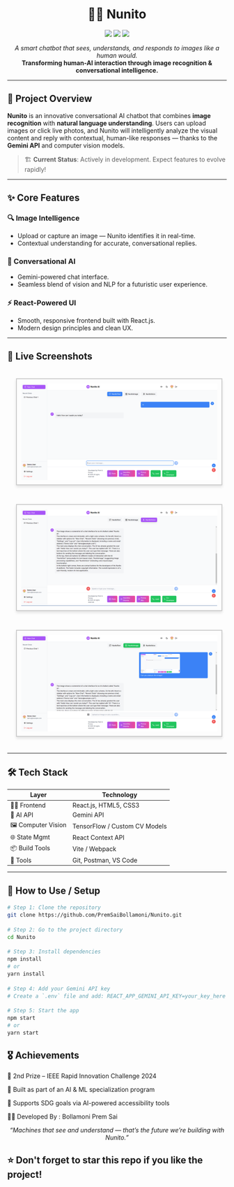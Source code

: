 <h1 align="center">🧠📸 Nunito</h1>

<p align="center">
  <img src="https://img.shields.io/badge/Frontend-React.js-blue?style=flat-square&logo=react" />
  <img src="https://img.shields.io/badge/AI-Gemini%20API-red?style=flat-square&logo=google" />
  <img src="https://img.shields.io/badge/ML-Computer%20Vision-purple?style=flat-square&logo=opencv" />
</p>

<p align="center">
  <em>A smart chatbot that sees, understands, and responds to images like a human would.</em><br>
  <strong>Transforming human-AI interaction through image recognition & conversational intelligence.</strong>
</p>

---

## 🚀 Project Overview

**Nunito** is an innovative conversational AI chatbot that combines **image recognition** with **natural language understanding**. Users can upload images or click live photos, and Nunito will intelligently analyze the visual content and reply with contextual, human-like responses — thanks to the **Gemini API** and computer vision models.

> 🏗️ **Current Status**: Actively in development. Expect features to evolve rapidly!

---

## ✨ Core Features

### 🔍 Image Intelligence
- Upload or capture an image — Nunito identifies it in real-time.
- Contextual understanding for accurate, conversational replies.

### 💬 Conversational AI
- Gemini-powered chat interface.
- Seamless blend of vision and NLP for a futuristic user experience.

### ⚡ React-Powered UI
- Smooth, responsive frontend built with React.js.
- Modern design principles and clean UX.

---

## 📸 Live Screenshots

<p align="center">
  <img src="assets/uitext.png" width="450" alt="UI Text" style="margin: 20px; border: 2px solid #ccc; box-shadow: 0px 4px 6px rgba(0, 0, 0, 0.1); padding: 10px;"/>
  <img src="assets/uispeech.png" width="450" alt="UI Speech" style="margin: 20px; border: 2px solid #ccc; box-shadow: 0px 4px 6px rgba(0, 0, 0, 0.1); padding: 10px;"/>
  <img src="assets/uiimage.png" width="450" alt="UI Image" style="margin: 20px; border: 2px solid #ccc; box-shadow: 0px 4px 6px rgba(0, 0, 0, 0.1); padding: 10px;"/>
</p>


---

## 🛠 Tech Stack

| Layer              | Technology                        |
|-------------------|------------------------------------|
| 👨‍🎨 Frontend       | React.js, HTML5, CSS3              |
| 🧠 AI API          | Gemini API                         |
| 🖼 Computer Vision | TensorFlow / Custom CV Models      |
| 🌐 State Mgmt      | React Context API                  |
| 📦 Build Tools     | Vite / Webpack                     |
| 🔧 Tools           | Git, Postman, VS Code              |

---

## 🧪 How to Use / Setup

```bash
# Step 1: Clone the repository
git clone https://github.com/PremSaiBollamoni/Nunito.git

# Step 2: Go to the project directory
cd Nunito

# Step 3: Install dependencies
npm install
# or
yarn install

# Step 4: Add your Gemini API key
# Create a `.env` file and add: REACT_APP_GEMINI_API_KEY=your_key_here

# Step 5: Start the app
npm start
# or
yarn start
```
## 🎖 Achievements

🥈 2nd Prize – IEEE Rapid Innovation Challenge 2024

🚀 Built as part of an AI & ML specialization program

🌱 Supports SDG goals via AI-powered accessibility tools

👨‍💻 Developed By : Bollamoni Prem Sai

<p align="center"> <i>“Machines that see and understand — that’s the future we’re building with Nunito.”</i> </p>

## ⭐ Don't forget to star this repo if you like the project!
